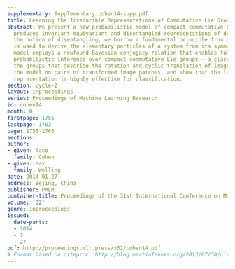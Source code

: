 ```yaml
---
supplementary: Supplementary:cohen14-supp.pdf
title: Learning the Irreducible Representations of Commutative Lie Groups
abstract: We present a new probabilistic model of compact commutative Lie groups that
  produces invariant-equivariant and disentangled representations of data. To define
  the notion of disentangling, we borrow a fundamental principle from physics that
  is used to derive the elementary particles of a system from its symmetries. Our
  model employs a newfound Bayesian conjugacy relation that enables fully tractable
  probabilistic inference over compact commutative Lie groups – a class that includes
  the groups that describe the rotation and cyclic translation of images. We train
  the model on pairs of transformed image patches, and show that the learned invariant
  representation is highly effective for classification.
section: cycle-2
layout: inproceedings
series: Proceedings of Machine Learning Research
id: cohen14
month: 0
firstpage: 1755
lastpage: 1763
page: 1755-1763
sections: 
author:
- given: Taco
  family: Cohen
- given: Max
  family: Welling
date: 2014-01-27
address: Bejing, China
publisher: PMLR
container-title: Proceedings of the 31st International Conference on Machine Learning
volume: '32'
genre: inproceedings
issued:
  date-parts:
  - 2014
  - 1
  - 27
pdf: http://proceedings.mlr.press/v32/cohen14.pdf
# Format based on citeproc: http://blog.martinfenner.org/2013/07/30/citeproc-yaml-for-bibliographies/
---
```

